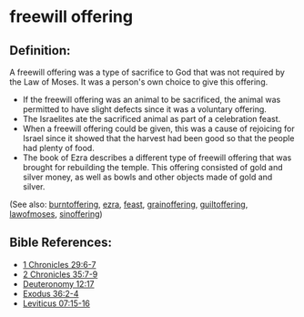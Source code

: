 # freewill offering #

## Definition: ##

A freewill offering was a type of sacrifice to God that was not required by the Law of Moses. It was a person's own choice to give this offering.

* If the freewill offering was an animal to be sacrificed, the animal was permitted to have slight defects since it was a voluntary offering.
* The Israelites ate the sacrificed animal as part of a celebration feast.
* When a freewill offering could be given, this was a cause of rejoicing for Israel since it showed that the harvest had been good so that the people had plenty of food.
* The book of Ezra describes a different type of freewill offering that was brought for rebuilding the temple. This offering consisted of gold and silver money, as well as bowls and other objects made of gold and silver.

(See also: [burntoffering](../other/burntoffering.md), [ezra](../other/ezra.md), [feast](../other/feast.md), [grainoffering](../other/grainoffering.md), [guiltoffering](../other/guiltoffering.md), [lawofmoses](../kt/lawofmoses.md), [sinoffering](../other/sinoffering.md))

## Bible References: ##

* [1 Chronicles 29:6-7](https://door43.org/en/bible/notes/1ch/29/06)
* [2 Chronicles 35:7-9](https://door43.org/en/bible/notes/2ch/35/07)
* [Deuteronomy 12:17](https://door43.org/en/bible/notes/deu/12/17)
* [Exodus 36:2-4](https://door43.org/en/bible/notes/exo/36/02)
* [Leviticus 07:15-16](https://door43.org/en/bible/notes/lev/07/15)

